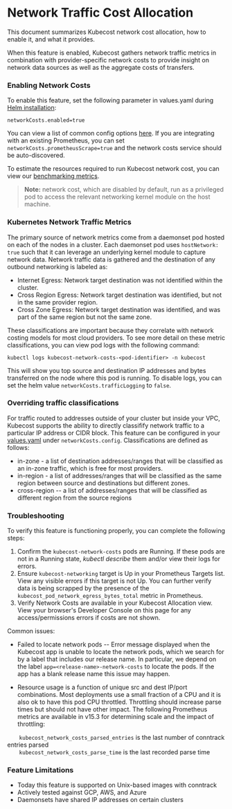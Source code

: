 # Network Traffic Cost Allocation

This document summarizes Kubecost network cost allocation, how to enable it, and what it provides.

When this feature is enabled, Kubecost gathers network traffic metrics in combination with provider-specific network costs to provide insight on network data sources as well as the aggregate costs of transfers.

### Enabling Network Costs

To enable this feature, set the following parameter in values.yaml during [Helm installation](http://kubecost.com/install):
 ```
 networkCosts.enabled=true
 ```
 You can view a list of common config options [here](https://github.com/kubecost/cost-analyzer-helm-chart/blob/ab384e2eb027e74b2c3e61a7e1733ffa1718170e/cost-analyzer/values.yaml#L276). If you are integrating with an existing Prometheus, you can set `networkCosts.prometheusScrape=true` and the network costs service should be auto-discovered.
 
 To estimate the resources required to run Kubecost network cost,  you can view our [benchmarking metrics](https://docs.google.com/document/d/10b-Ew78R90UOaZ5gXQUjU5GWZXBIy8H11RK5bbCd2EM/edit).

 > **Note:** network cost, which are disabled by default, run as a privileged pod to access the relevant networking kernel module on the host machine.

### Kubernetes Network Traffic Metrics

The primary source of network metrics come from a daemonset pod hosted on each of the nodes in a cluster. Each daemonset pod uses `hostNetwork: true` such that it can leverage an underlying kernel module to capture network data. Network traffic data is gathered and the destination of any outbound networking is labeled as:

 * Internet Egress: Network target destination was not identified within the cluster.  
 * Cross Region Egress: Network target destination was identified, but not in the same provider region.  
 * Cross Zone Egress: Network target destination was identified, and was part of the same region but not the same zone.  

These classifications are important because they correlate with network costing models for most cloud providers. To see more detail on these metric classifications, you can view pod logs with the following command:

```
kubectl logs kubecost-network-costs-<pod-identifier> -n kubecost
```

This will show you top source and destination IP addresses and bytes transferred on the node where this pod is running. To disable logs, you can set the helm value `networkCosts.trafficLogging` to `false`. 

### Overriding traffic classifications

For traffic routed to addresses outside of your cluster but inside your VPC, Kubecost supports the ability to directly classifify network traffic to a particular IP address or CIDR block. This feature can be configured in your [values.yaml](https://github.com/kubecost/cost-analyzer-helm-chart/blob/ab384e2eb027e74b2c3e61a7e1733ffa1718170e/cost-analyzer/values.yaml#L288-L322) under `networkCosts.config`. Classifications are defined as follows:

* in-zone - a list of destination addresses/ranges that will be classified as an in-zone traffic, which is free for most providers. 
* in-region - a list of addresses/ranges that will be classified as the same region between source and destinations but different zones.
* cross-region -- a list of addresses/ranges that will be classified as different region from the source regions


### Troubleshooting

To verify this feature is functioning properly, you can complete the following steps:

1. Confirm the `kubecost-network-costs` pods are Running. If these pods are not in a Running state, _kubectl describe_ them and/or view their logs for errors.  
2. Ensure `kubecost-networking` target is Up in your Prometheus Targets list. View any visible errors if this target is not Up. You can further verify data is being scrapped by the presence of the `kubecost_pod_network_egress_bytes_total` metric in Prometheus. 
3. Verify Network Costs are available in your Kubecost Allocation view. View your browser's Developer Console on this page for any access/permissions errors if costs are not shown.  

Common issues:

* Failed to locate network pods -- Error message displayed when the Kubecost app is unable to locate the network pods, which we search for by a label that includes our release name. In particular, we depend on the label `app=<release-name>-network-costs` to locate the pods. If the app has a blank release name this issue may happen. 

* Resource usage is a function of unique src and dest IP/port combinations. Most deployments use a small fraction of a CPU and it is also ok to have this pod CPU throttled. Throttling should increase parse times but should not have other impact. The following Prometheus metrics are available in v15.3 for determining scale and the impact of throttling:

&nbsp;&nbsp;&nbsp;&nbsp;&nbsp;&nbsp; `kubecost_network_costs_parsed_entries` is the last number of conntrack entries parsed  
&nbsp;&nbsp;&nbsp;&nbsp;&nbsp;&nbsp; `kubecost_network_costs_parse_time` is the last recorded parse time  

### Feature Limitations

* Today this feature is supported on Unix-based images with conntrack  
* Actively tested against GCP, AWS, and Azure  
* Daemonsets have shared IP addresses on certain clusters  
